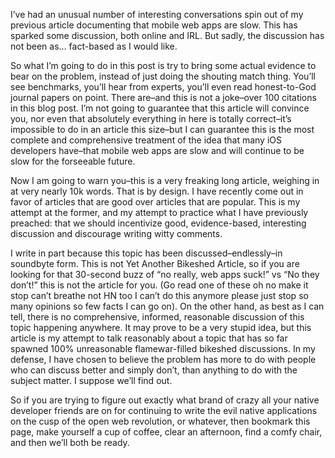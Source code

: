 I’ve had an unusual number of interesting conversations spin out of my previous article documenting that mobile web apps are slow.  This has sparked some discussion, both online and IRL.  But sadly, the discussion has not been as… fact-based as I would like.

So what I’m going to do in this post is try to bring some actual evidence to bear on the problem, instead of just doing the shouting match thing.  You’ll see benchmarks, you’ll hear from experts, you’ll even read honest-to-God journal papers on point.  There are–and this is not a joke–over 100 citations in this blog post. I’m not going to guarantee that this article will convince you, nor even that absolutely everything in here is totally correct–it’s impossible to do in an article this size–but I can guarantee this is the most complete and comprehensive treatment of the idea that many iOS developers have–that mobile web apps are slow and will continue to be slow for the forseeable future.

Now I am going to warn you–this is a very freaking long article, weighing in at very nearly 10k words.  That is by design.  I have recently come out in favor of articles that are good over articles that are popular. This is my attempt at the former, and my attempt to practice what I have previously preached: that we should incentivize good, evidence-based, interesting discussion and discourage writing witty comments.

I write in part because this topic has been discussed–endlessly–in soundbyte form.  This is not Yet Another Bikeshed Article, so if you are looking for that 30-second buzz of “no really, web apps suck!” vs “No they don’t!” this is not the article for you.  (Go read one of these oh no make it stop can’t breathe not HN too I can’t do this anymore please just stop so many opinions so few facts I can go on).  On the other hand, as best as I can tell, there is no comprehensive, informed, reasonable discussion of this topic happening anywhere. It may prove to be a very stupid idea, but this article is my attempt to talk reasonably about a topic that has so far spawned 100% unreasonable flamewar-filled bikeshed discussions. In my defense, I have chosen to believe the problem has more to do with people who can discuss better and simply don’t, than anything to do with the subject matter. I suppose we’ll find out.

So if you are trying to figure out exactly what brand of crazy all your native developer friends are on for continuing to write the evil native applications on the cusp of the open web revolution, or whatever, then bookmark this page, make yourself a cup of coffee, clear an afternoon, find a comfy chair, and then we’ll both be ready.
